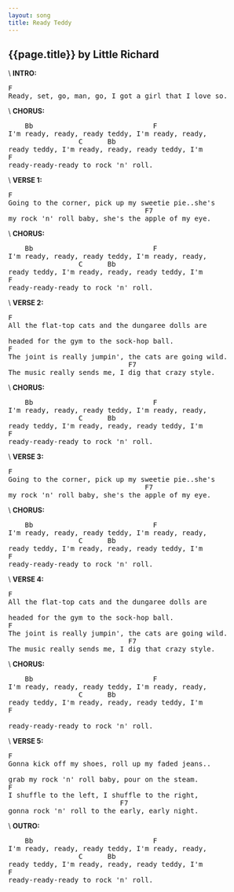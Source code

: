 ```yaml
---
layout: song
title: Ready Teddy
---
```


## {{page.title}} by Little Richard
\\
**INTRO:**
<pre>
F                   
Ready, set, go, man, go, I got a girl that I love so.
</pre>
\\
**CHORUS:**
<pre>
    Bb                             F
I'm ready, ready, ready teddy, I'm ready, ready,
                 C      Bb 
ready teddy, I'm ready, ready, ready teddy, I'm
F
ready-ready-ready to rock 'n' roll.
</pre>
\\
**VERSE 1:**
<pre>
F
Going to the corner, pick up my sweetie pie..she's 
                                 F7
my rock 'n' roll baby, she's the apple of my eye.
</pre>
\\
**CHORUS:**
<pre>
    Bb                             F
I'm ready, ready, ready teddy, I'm ready, ready, 
                 C      Bb
ready teddy, I'm ready, ready, ready teddy, I'm
F
ready-ready-ready to rock 'n' roll.
</pre>
\\
**VERSE 2:**
<pre>
F
All the flat-top cats and the dungaree dolls are

headed for the gym to the sock-hop ball.
F
The joint is really jumpin', the cats are going wild.
                             F7
The music really sends me, I dig that crazy style.
</pre>
\\
**CHORUS:**
<pre>
    Bb                             F
I'm ready, ready, ready teddy, I'm ready, ready,
                 C      Bb
ready teddy, I'm ready, ready, ready teddy, I'm
F
ready-ready-ready to rock 'n' roll.
</pre>
\\
**VERSE 3:**
<pre>
F
Going to the corner, pick up my sweetie pie..she's 
                                 F7
my rock 'n' roll baby, she's the apple of my eye.
</pre>
\\
**CHORUS:**
<pre>
    Bb                             F
I'm ready, ready, ready teddy, I'm ready, ready,
                 C      Bb
ready teddy, I'm ready, ready, ready teddy, I'm
F
ready-ready-ready to rock 'n' roll.
</pre>
\\
**VERSE 4:**
<pre>
F
All the flat-top cats and the dungaree dolls are 

headed for the gym to the sock-hop ball.
F
The joint is really jumpin', the cats are going wild.
                             F7
The music really sends me, I dig that crazy style.
</pre>
\\
**CHORUS:**
<pre>
    Bb                             F
I'm ready, ready, ready teddy, I'm ready, ready, 
                 C      Bb
ready teddy, I'm ready, ready, ready teddy, I'm 
F<br>
ready-ready-ready to rock 'n' roll.
</pre>
\\
**VERSE 5:**
<pre>
F
Gonna kick off my shoes, roll up my faded jeans..

grab my rock 'n' roll baby, pour on the steam.
F
I shuffle to the left, I shuffle to the right,
                           F7
gonna rock 'n' roll to the early, early night.
</pre>
\\
**OUTRO:**
<pre>
    Bb                             F
I'm ready, ready, ready teddy, I'm ready, ready, 
                 C      Bb
ready teddy, I'm ready, ready, ready teddy, I'm
F
ready-ready-ready to rock 'n' roll.
</pre>
